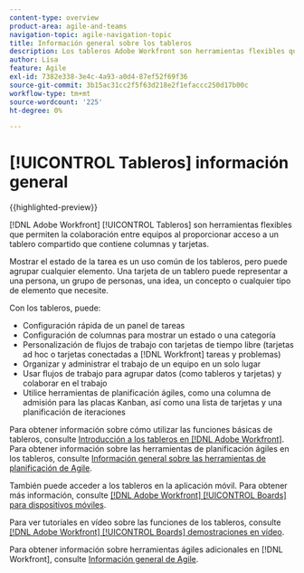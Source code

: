 ```yaml
---
content-type: overview
product-area: agile-and-teams
navigation-topic: agile-navigation-topic
title: Información general sobre los tableros
description: Los tableros Adobe Workfront son herramientas flexibles que permiten la colaboración entre equipos al proporcionar acceso a un tablero compartido que contiene columnas y tarjetas.
author: Lisa
feature: Agile
exl-id: 7382e338-3e4c-4a93-a0d4-87ef52f69f36
source-git-commit: 3b15ac31cc2f5f63d218e2f1efaccc250d17b00c
workflow-type: tm+mt
source-wordcount: '225'
ht-degree: 0%

---
```


# [!UICONTROL Tableros] información general

{{highlighted-preview}}

[!DNL Adobe Workfront] [!UICONTROL Tableros] son herramientas flexibles que permiten la colaboración entre equipos al proporcionar acceso a un tablero compartido que contiene columnas y tarjetas.

Mostrar el estado de la tarea es un uso común de los tableros, pero puede agrupar cualquier elemento. Una tarjeta de un tablero puede representar a una persona, un grupo de personas, una idea, un concepto o cualquier tipo de elemento que necesite.

Con los tableros, puede:

* Configuración rápida de un panel de tareas
* Configuración de columnas para mostrar un estado o una categoría
* Personalización de flujos de trabajo con tarjetas de tiempo libre (tarjetas ad hoc o tarjetas conectadas a [!DNL Workfront] tareas y problemas)
* Organizar y administrar el trabajo de un equipo en un solo lugar
* Usar flujos de trabajo para agrupar datos (como tableros y tarjetas) y colaborar en el trabajo
* Utilice herramientas de planificación ágiles, como una columna de admisión para las placas Kanban, <span class="preview">así como una lista de tarjetas y una planificación de iteraciones</span>

Para obtener información sobre cómo utilizar las funciones básicas de tableros, consulte [Introducción a los tableros en [!DNL Adobe Workfront]](../agile/get-started-with-boards/get-started-with-boards.md). Para obtener información sobre las herramientas de planificación ágiles en los tableros, consulte [Información general sobre las herramientas de planificación de Agile](/help/quicksilver/agile/use-boards-agile-planning-tools/agile-planning-tools-overview.md).

También puede acceder a los tableros en la aplicación móvil. Para obtener más información, consulte [[!DNL Adobe Workfront] [!UICONTROL Boards] para dispositivos móviles](/help/quicksilver/workfront-basics/mobile-apps/using-the-workfront-mobile-app/mobile-boards.md).

Para ver tutoriales en vídeo sobre las funciones de los tableros, consulte [[!DNL Adobe Workfront] [!UICONTROL Boards] demostraciones en vídeo](/help/quicksilver/agile/get-started-with-boards/boards-video-demonstrations.md).

Para obtener información sobre herramientas ágiles adicionales en [!DNL Workfront], consulte [Información general de Agile](../agile/agile-overview.md).
